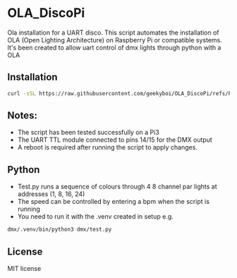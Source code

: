 # OLA_DiscoPi
Ola installation for a UART disco.
This script automates the installation of OLA (Open Lighting Architecture) on Raspberry Pi or compatible systems.
It's been created to allow uart control of dmx lights through python with a OLA

## Installation
```bash
curl -sSL https://raw.githubusercontent.com/geekyboi/OLA_DiscoPi/refs/heads/main/OLA_Install.sh | bash
```

## Notes:
- The script has been tested successfully on a Pi3
- The UART TTL module connected to pins 14/15 for the DMX output
- A reboot is required after running the script to apply changes.

## Python
- Test.py runs a sequence of colours through 4 8 channel par lights at addresses (1, 8, 16, 24)
- The speed can be controlled by entering a bpm when the script is running
- You need to run it with the .venv created in setup e.g.

```bash
dmx/.venv/bin/python3 dmx/test.py
```

## License
MIT license
